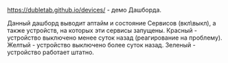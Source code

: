 https://dubletab.github.io/devices/  - демо Дашборда.

Данный дашборд выводит аптайм и состояние Сервисов (вкл\выкл), а также устройств, на которых эти сервисы запущены.
Красный - устройство выключено менее суток назад (реагирование на проблему).
Желтый - устройство выключено более суток назад.
Зеленый - устройство работает штатно.


